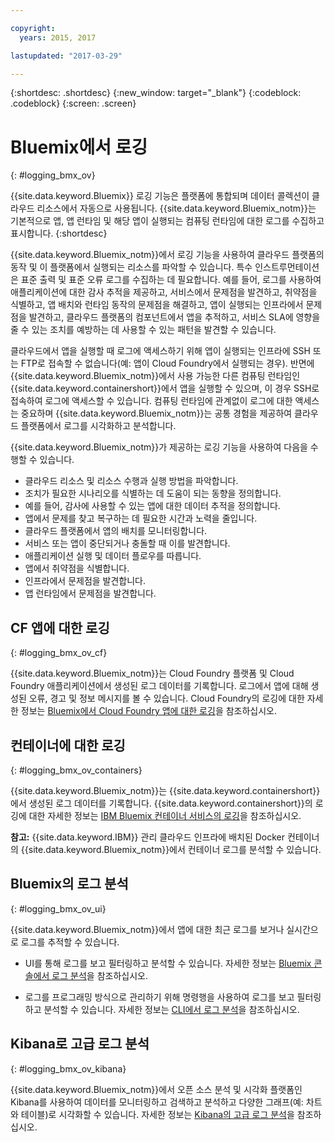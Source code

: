 ```yaml
---

copyright:
  years: 2015, 2017

lastupdated: "2017-03-29"

---
```



{:shortdesc: .shortdesc}
{:new_window: target="_blank"}
{:codeblock: .codeblock}
{:screen: .screen}

# Bluemix에서 로깅
{: #logging_bmx_ov}

{{site.data.keyword.Bluemix}} 로깅 기능은 플랫폼에 통합되며 데이터 콜렉션이 클라우드 리소스에서 자동으로 사용됩니다. {{site.data.keyword.Bluemix_notm}}는 기본적으로 앱, 앱 런타임 및 해당 앱이 실행되는 컴퓨팅 런타임에 대한 로그를 수집하고 표시합니다.
{:shortdesc}

{{site.data.keyword.Bluemix_notm}}에서 로깅 기능을 사용하여 클라우드 플랫폼의 동작 및 이 플랫폼에서 실행되는 리소스를 파악할 수 있습니다. 특수 인스트루먼테이션은 표준 출력 및 표준 오류 로그를 수집하는 데 필요합니다. 예를 들어, 로그를 사용하여 애플리케이션에 대한 감사 추적을 제공하고, 서비스에서 문제점을 발견하고, 취약점을 식별하고, 앱 배치와 런타임 동작의 문제점을 해결하고, 앱이 실행되는 인프라에서 문제점을 발견하고, 클라우드 플랫폼의 컴포넌트에서 앱을 추적하고, 서비스 SLA에 영향을 줄 수 있는 조치를 예방하는 데 사용할 수 있는 패턴을 발견할 수 있습니다.

클라우드에서 앱을 실행할 때 로그에 액세스하기 위해 앱이 실행되는 인프라에 SSH 또는 FTP로 접속할 수 없습니다(예: 앱이 Cloud Foundry에서 실행되는 경우). 반면에 {{site.data.keyword.Bluemix_notm}}에서 사용 가능한 다른 컴퓨팅 런타임인 {{site.data.keyword.containershort}}에서 앱을 실행할 수 있으며, 이 경우 SSH로 접속하여 로그에 액세스할 수 있습니다. 컴퓨팅 런타임에 관계없이 로그에 대한 액세스는 중요하며 {{site.data.keyword.Bluemix_notm}}는 공통 경험을 제공하여 클라우드 플랫폼에서 로그를 시각화하고 분석합니다.

{{site.data.keyword.Bluemix_notm}}가 제공하는 로깅 기능을 사용하여 다음을 수행할 수 있습니다.

* 클라우드 리소스 및 리소스 수행과 실행 방법을 파악합니다.
* 조치가 필요한 시나리오를 식별하는 데 도움이 되는 동향을 정의합니다.
* 예를 들어, 감사에 사용할 수 있는 앱에 대한 데이터 추적을 정의합니다.
* 앱에서 문제를 찾고 복구하는 데 필요한 시간과 노력을 줄입니다. 
* 클라우드 플랫폼에서 앱의 배치를 모니터링합니다.
* 서비스 또는 앱이 중단되거나 충돌할 때 이를 발견합니다.
* 애플리케이션 실행 및 데이터 플로우를 따릅니다.
* 앱에서 취약점을 식별합니다.
* 인프라에서 문제점을 발견합니다.
* 앱 런타임에서 문제점을 발견합니다.

## CF 앱에 대한 로깅
{: #logging_bmx_ov_cf}

{{site.data.keyword.Bluemix_notm}}는 Cloud Foundry 플랫폼 및 Cloud Foundry 애플리케이션에서 생성된 로그 데이터를 기록합니다. 로그에서 앱에 대해 생성된 오류, 경고 및 정보 메시지를 볼 수 있습니다. Cloud Foundry의 로깅에 대한 자세한 정보는 [Bluemix에서 Cloud Foundry 앱에 대한 로깅](cfapps/logging_cf_apps.html#logging_bluemix_cf_apps)을 참조하십시오. 

## 컨테이너에 대한 로깅
{: #logging_bmx_ov_containers}

{{site.data.keyword.Bluemix_notm}}는 {{site.data.keyword.containershort}}에서 생성된 로그 데이터를 기록합니다. {{site.data.keyword.containershort}}의 로깅에 대한 자세한 정보는 [IBM Bluemix 컨테이너 서비스의 로깅](containers/logging_containers_ov.html#logging_containers_ov)을 참조하십시오.  

**참고:** {{site.data.keyword.IBM}} 관리 클라우드 인프라에 배치된 Docker 컨테이너의 {{site.data.keyword.Bluemix_notm}}에서 컨테이너 로그를 분석할 수 있습니다.

## Bluemix의 로그 분석
{: #logging_bmx_ov_ui}

{{site.data.keyword.Bluemix_notm}}에서 앱에 대한 최근 로그를 보거나 실시간으로 로그를 추적할 수 있습니다.

* UI를 통해 로그를 보고 필터링하고 분석할 수 있습니다. 자세한 정보는 [Bluemix 콘솔에서 로그 분석](logging_view_dashboard.html#analyzing_logs_bmx_ui)을 참조하십시오.

* 로그를 프로그래밍 방식으로 관리하기 위해 명령행을 사용하여 로그를 보고 필터링하고 분석할 수 있습니다. 자세한 정보는 [CLI에서 로그 분석](logging_view_cli.html#analyzing_logs_cli)을 참조하십시오.

## Kibana로 고급 로그 분석
{: #logging_bmx_ov_kibana}

{{site.data.keyword.Bluemix_notm}}에서 오픈 소스 분석 및 시각화 플랫폼인 Kibana를 사용하여 데이터를 모니터링하고 검색하고 분석하고 다양한 그래프(예: 차트와 테이블)로 시각화할 수 있습니다. 자세한 정보는 [Kibana의 고급 로그 분석](kibana4/analyzing_logs_Kibana.html#analyzing_logs_Kibana)을 참조하십시오.


